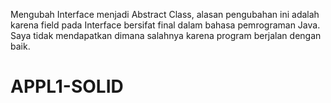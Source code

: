 Mengubah Interface menjadi Abstract Class, alasan pengubahan ini adalah karena
field pada Interface bersifat final dalam bahasa pemrograman Java.
Saya tidak mendapatkan dimana salahnya karena program berjalan dengan baik.

# APPL1-SOLID
